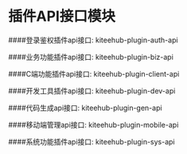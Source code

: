 # 插件API接口模块

####登录鉴权插件api接口: kiteehub-plugin-auth-api

####业务功能插件api接口: kiteehub-plugin-biz-api

####C端功能插件api接口: kiteehub-plugin-client-api

####开发工具插件api接口: kiteehub-plugin-dev-api

####代码生成api接口: kiteehub-plugin-gen-api

####移动端管理api接口: kiteehub-plugin-mobile-api

####系统功能插件api接口: kiteehub-plugin-sys-api